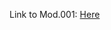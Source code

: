 Link to Mod.001: [Here](https://github.com/robinziegler/TINF21C_Team4_Modelling_Wizard_Improvements/wiki/MOD.001--Views-(GUI))
